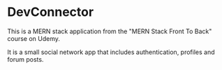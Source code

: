 # DevConnector

This is a MERN stack application from the "MERN Stack Front To Back" course on Udemy.

It is a small social network app that includes authentication, profiles and forum posts.
